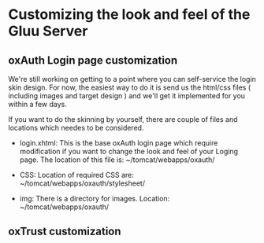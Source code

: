 # Customizing the look and feel of the Gluu Server 

<!---
- [Default Style](defaults.md)
- [Authentication](authentication.md)
- [Registration](registration.md)
- [Other Pages - XHTML howto](xhtml.md)
- [User Profile Management](user-profile.md)
- [SAML Discovery](saml-discovery.md)
-->

## oxAuth Login page customization

We're still working on getting to a point where you can self-service the login
skin design. For now, the easiest way to do it is send us the html/css files (
including images and target design ) and we'll get it implemented for you within
a few days.

If you want to do the skinning by yourself, there are couple of files and
locations which needes to be considered.

* login.xhtml: This is the base oxAuth login page which require modification if you want to change the look and feel of your Loging page.
The location of this file is: ~/tomcat/webapps/oxauth/

* CSS: Location of required CSS are: ~/tomcat/webapps/oxauth/stylesheet/

* img: There is a directory for images. Location: ~/tomcat/webapps/oxauth/


## oxTrust customization


